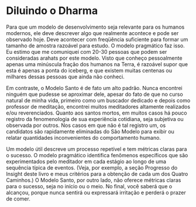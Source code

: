 # Diluindo o Dharma

Para que um modelo de desenvolvimento seja relevante para os humanos modernos, ele deve descrever algo que realmente acontece e pode ser observado hoje. Deve acontecer com freqüência suficiente para formar um tamanho de amostra razoável para estudo. O modelo pragmático faz isso. Eu estimo que me comuniquei com 20-30 pessoas que podem ser consideradas arahats por este modelo. Visto que conheço pessoalmente apenas uma minúscula fração dos humanos na Terra, é razoável supor que esta é apenas a ponta do iceberg, e que existem muitas centenas ou milhares dessas pessoas que ainda não conheci.

Em contraste, o Modelo Santo é de fato um alto padrão. Nunca encontrei ninguém que pudesse se aproximar dele, apesar do fato de que no curso natural de minha vida, primeiro como um buscador dedicado e depois como professor de meditação, encontrei muitos meditadores altamente realizados e/ou reverenciados. Quanto aos santos mortos, em muitos casos há pouco registro da fenomenologia de sua experiência cotidiana, seja subjetiva ou observada por outros. Nos casos em que não é tal registro um, os candidatos são rapidamente eliminadas do São Modelo para exibir ou relatar quantidades inconvenientes do comportamento humano.

Um modelo útil descreve um processo repetível e tem métricas claras para o sucesso. O modelo pragmático identifica fenômenos específicos que são experimentados pelo meditador em cada estágio ao longo de uma sequência típica de eventos. (Veja, por exemplo, a seção Progresso do Insight deste livro e meus critérios para a obtenção de cada um dos Quatro Caminhos.) O Modelo Santo, por outro lado, não oferece métricas claras para o sucesso, seja no início ou o meio. No final, você saberá que o alcançou, porque nunca sentirá ou expressará irritação e perderá o prazer de comer.